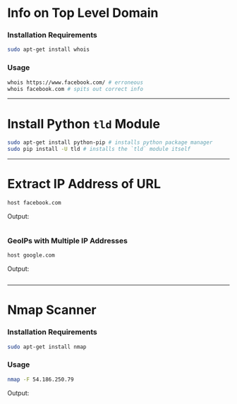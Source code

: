 # Info on Top Level Domain

### Installation Requirements

```bash
sudo apt-get install whois
```

### Usage

```bash
whois https://www.facebook.com/ # erroneous
whois facebook.com # spits out correct info
```


***


# Install Python `tld` Module

```bash
sudo apt-get install python-pip # installs python package manager
sudo pip install -U tld # installs the `tld` module itself
```

***


# Extract IP Address of URL

```bash
host facebook.com
```

Output:

```bash
```

### GeoIPs with Multiple IP Addresses

```bash
host google.com
```

Output:

```bash
```


***


# Nmap Scanner

### Installation Requirements

```bash
sudo apt-get install nmap
```

### Usage

```bash
nmap -F 54.186.250.79
```

Output:

```bash

```